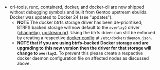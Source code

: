 - cri-tools, runc, containerd, docker, and docker-cli are now shipped without debugging symbols and built from Gentoo upstream ebuilds. Docker was updated to Docker 24 (see "updates").
  - **NOTE** The docker btrfs storage driver has been de-prioritised; BTRFS backed storage will now default to the `overlay2` driver
    ([changelog](https://docs.docker.com/engine/release-notes/23.0/#bug-fixes-and-enhancements-6), [upstream pr](https://github.com/moby/moby/pull/42661)).
    Using the btrfs driver can still be enforced by creating a respective [docker config](https://docs.docker.com/storage/storagedriver/btrfs-driver/#configure-docker-to-use-the-btrfs-storage-driver) at `/etc/docker/daemon.json`.
  - **NOTE that if you are using btrfs-backed Docker storage and are upgrading to this new version then the driver for that storage will change to `overlay2`.**
    To prevent this please create a respective docker daemon configuration file on affected nodes as discussed above.
